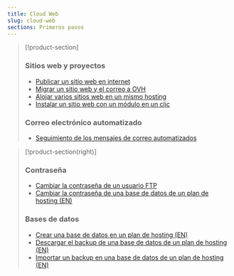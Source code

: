 ```yaml
---
title: Cloud Web
slug: cloud-web
sections: Primeros pasos
---
```


> [!product-section]
>
> ### Sitios web y proyectos
>
> - [Publicar un sitio web en internet](https://docs.ovh.com/es/hosting/web_hosting_publicar_un_sitio_web_en_internet/)
> - [Migrar un sitio web y el correo a OVH](https://docs.ovh.com/es/hosting/web_hosting_transferir_un_sitio_web_y_el_correo_sin_cortes_del_servicio/)
> - [Alojar varios sitios web en un mismo hosting](https://docs.ovh.com/es/hosting/configurar-un-multisitio-en-un-alojamiento-web/)
> - [Instalar un sitio web con un módulo en un clic](https://docs.ovh.com/es/hosting/modulos-en-un-clic/)
>
> ### Correo electrónico automatizado
>
> - [Seguimiento de los mensajes de correo automatizados](https://docs.ovh.com/es/hosting/web_hosting_seguimiento_de_los_mensajes_de_correo_automatizados/)
>

> [!product-section(right)]
>
> ### Contraseña
>
> - [Cambiar la contraseña de un usuario FTP](https://docs.ovh.com/es/hosting/cambiar-contrasena-usuario-ftp/)
> - [Cambiar la contraseña de una base de datos de un plan de hosting (EN)](https://docs.ovh.com/gb/en/hosting/change-password-database/)
>
> ### Bases de datos
>
> - [Crear una base de datos en un plan de hosting (EN)](https://docs.ovh.com/gb/en/hosting/creating-database/)
> - [Descargar el backup de una base de datos de un plan de hosting (EN)](https://docs.ovh.com/es/hosting/web_hosting_exportacion_de_una_base_de_datos/)
> - [Importar un backup en una base de datos de un plan de hosting (EN)](https://docs.ovh.com/es/hosting/web_hosting_importacion_de_una_base_de_datos_mysql/)
>